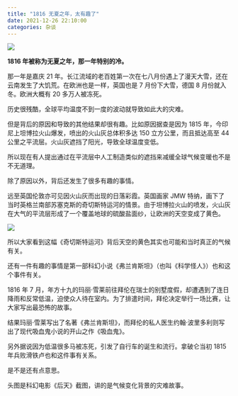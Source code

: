 ```yaml
---
title: "1816 无夏之年，太有趣了"
date: 2021-12-26 22:10:00
categories: 杂谈
---
```


![](d4074aa579355c74b276f2be30442e2d.jpeg)

**1816 年被称为无夏之年，那一年特别的冷。**

那一年是嘉庆 21 年。长江流域的老百姓第一次在七八月份遇上了漫天大雪，还在云南发生了大饥荒。在欧洲也是一样，英国也是 7 月份下大雪，德国 8 月份就入冬。欧洲大概有 20 多万人被冻死。

历史很残酷，全球平均温度不到一度的波动就导致如此大的灾难。

但是背后的原因和导致的其他结果却很有趣。比如原因据查是因为 1815 年，今印尼上坦博拉火山爆发，喷出的火山灰总体积多达 150 立方公里，而且抵达高至 44 公里之平流层。火山灰遮挡了阳光，导致全球温度变低。

所以现在有人提出通过在平流层中人工制造类似的遮挡来减缓全球气候变暖也不是不无道理。

除了原因以外，背后还发生了很多有趣的事情。

远至英国伦敦亦可见因火山灰而出现的日落彩霞。英国画家 JMW 特纳，画下了当时英格兰南部苏塞克斯的奇切斯特运河的情景。由于坦博拉火山的喷发，火山灰在大气的平流层形成了一个覆盖地球的硫酸盐面纱，让欧洲的天空变成了黄色。

![](89f0e1de94e03e673d3fd827775b541c.other)

所以大家看到这幅《奇切斯特运河》背后天空的黄色其实也可能和当时真正的气候有关。

还有一件有趣的事情是第一部科幻小说《弗兰肯斯坦》（也叫《科学怪人》）也和这个事件有关。

1816 年 7 月，年方十九的玛丽·雪莱前往拜伦在瑞士的别墅度假，却遭遇到了连日降雨和反常低温，迫使众人待在室内。为了排遣时间，拜伦决定举行一场比赛，让大家写出最恐怖的故事。

结果玛丽·雪莱写出了名著《弗兰肯斯坦》，而拜伦的私人医生约翰·波里多利则写出了现代吸血鬼小说的开山之作《吸血鬼》。

另外据说因为低温很多马被冻死，引发了自行车的诞生和流行。拿破仑当初 1815 年兵败滑铁卢也和这件事有关系。

是不是还有点意思。

头图是科幻电影《后天》截图，讲的是气候变化背景的灾难故事。
